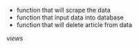 * function that will scrape the data
* function that input data into database
* function that will delete article from data

*views*



